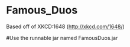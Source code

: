 # Famous_Duos
Based off of XKCD:1648 (http://xkcd.com/1648/)


#Use the runnable jar named FamousDuos.jar

